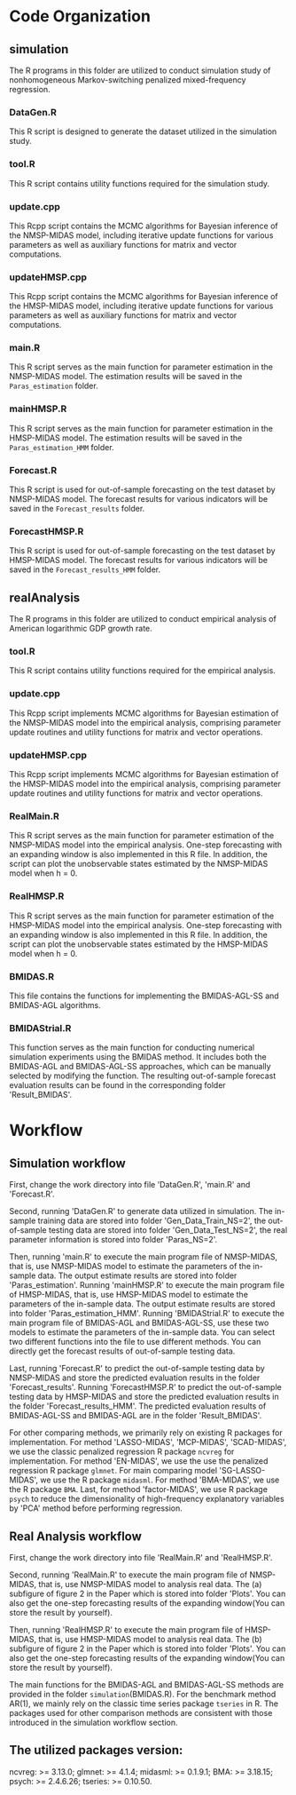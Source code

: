 # Code Organization

## simulation
The R programs in this folder are utilized to conduct simulation study of nonhomogeneous Markov-switching penalized mixed-frequency regression.

### DataGen.R
This R script is designed to generate the dataset utilized in the simulation study.

### tool.R
This R script contains utility functions required for the simulation study.

### update.cpp
This Rcpp script contains the MCMC algorithms for Bayesian inference of the NMSP-MIDAS model, including iterative update functions for various parameters as well as auxiliary functions for matrix and vector computations. 

### updateHMSP.cpp
This Rcpp script contains the MCMC algorithms for Bayesian inference of the HMSP-MIDAS model, including iterative update functions for various parameters as well as auxiliary functions for matrix and vector computations. 

### main.R
This R script serves as the main function for parameter estimation in the NMSP-MIDAS model. The estimation results will be saved in the `Paras_estimation` folder.

### mainHMSP.R
This R script serves as the main function for parameter estimation in the HMSP-MIDAS model. The estimation results will be saved in the `Paras_estimation_HMM` folder.

### Forecast.R
This R script is used for out-of-sample forecasting on the test dataset by NMSP-MIDAS model. The forecast results for various indicators will be saved in the `Forecast_results` folder.

### ForecastHMSP.R
This R script is used for out-of-sample forecasting on the test dataset by HMSP-MIDAS model. The forecast results for various indicators will be saved in the `Forecast_results_HMM` folder.

## realAnalysis
The R programs in this folder are utilized to conduct empirical analysis of American logarithmic GDP growth rate. 

### tool.R
This R script contains utility functions required for the empirical analysis.

### update.cpp
This Rcpp script implements MCMC algorithms for Bayesian estimation of the NMSP-MIDAS model into the empirical analysis, comprising parameter update routines and utility functions for matrix and vector operations.

### updateHMSP.cpp
This Rcpp script implements MCMC algorithms for Bayesian estimation of the HMSP-MIDAS model into the empirical analysis, comprising parameter update routines and utility functions for matrix and vector operations.

### RealMain.R
This R script serves as the main function for parameter estimation of the NMSP-MIDAS model into the empirical analysis. One-step forecasting with an expanding window is also implemented in this R file. In addition, the script can plot the unobservable states estimated by the NMSP-MIDAS model when h = 0.

### RealHMSP.R
This R script serves as the main function for parameter estimation of the HMSP-MIDAS model into the empirical analysis. One-step forecasting with an expanding window is also implemented in this R file. In addition, the script can plot the unobservable states estimated by the HMSP-MIDAS model when h = 0.

### BMIDAS.R
This file contains the functions for implementing the BMIDAS-AGL-SS and BMIDAS-AGL algorithms.

### BMIDAStrial.R
This function serves as the main function for conducting numerical simulation experiments using the BMIDAS method. It includes both the BMIDAS-AGL and BMIDAS-AGL-SS approaches, which can be manually selected by modifying the function. The resulting out-of-sample forecast evaluation results can be found in the corresponding folder 'Result_BMIDAS'.

# Workflow

## Simulation workflow

First, change the work directory into file 'DataGen.R', 'main.R' and 'Forecast.R'.

Second, running 'DataGen.R' to generate data utilized in simulation. The in-sample training data are stored into folder 'Gen_Data_Train_NS=2', the out-of-sample testing data are stored into folder 'Gen_Data_Test_NS=2', the real parameter information is stored into folder 'Paras_NS=2'.

Then, running 'main.R' to execute the main program file of NMSP-MIDAS, that is, use NMSP-MIDAS model to estimate the parameters of the in-sample data. The output estimate results are stored into folder 'Paras_estimation'. Running 'mainHMSP.R' to execute the main program file of HMSP-MIDAS, that is, use HMSP-MIDAS model to estimate the parameters of the in-sample data. The output estimate results are stored into folder 'Paras_estimation_HMM'. Running 'BMIDAStrial.R' to execute the main program file of BMIDAS-AGL and BMIDAS-AGL-SS, use these two models to estimate the parameters of the in-sample data. You can select two different functions into the file to use different methods. You can directly get the forecast results of out-of-sample testing data.

Last, running 'Forecast.R' to predict the out-of-sample testing data by NMSP-MIDAS and store the predicted evaluation results in the folder 'Forecast_results'. Running 'ForecastHMSP.R' to predict the out-of-sample testing data by HMSP-MIDAS and store the predicted evaluation results in the folder 'Forecast_results_HMM'. The predicted evaluation results of BMIDAS-AGL-SS and BMIDAS-AGL are in the folder 'Result_BMIDAS'.

For other comparing methods, we primarily rely on existing R packages for implementation. For method 'LASSO-MIDAS', 'MCP-MIDAS', 'SCAD-MIDAS', we use the classic penalized regression R package `ncvreg` for implementation. For method 'EN-MIDAS', we use the use the penalized regression R package `glmnet`. For main comparing model 'SG-LASSO-MIDAS', we use the R package `midasml`. For method 'BMA-MIDAS', we use the R package `BMA`. Last, for method 'factor-MIDAS', we use R package `psych` to reduce the dimensionality of high-frequency explanatory variables by 'PCA' method before performing regression.

## Real Analysis workflow

First, change the work directory into file 'RealMain.R' and 'RealHMSP.R'.

Second, running 'RealMain.R' to execute the main program file of NMSP-MIDAS, that is, use NMSP-MIDAS model to analysis real data. The (a) subfigure of figure 2 in the Paper which is stored into folder 'Plots'. You can also get the one-step forecasting results of the expanding window(You can store the result by yourself).

Then, running 'RealHMSP.R' to execute the main program file of HMSP-MIDAS, that is, use HMSP-MIDAS model to analysis real data. The (b) subfigure of figure 2 in the Paper which is stored into folder 'Plots'. You can also get the one-step forecasting results of the expanding window(You can store the result by yourself).

The main functions for the BMIDAS-AGL and BMIDAS-AGL-SS methods are provided in the folder `simulation`(BMIDAS.R). For the benchmark method AR(1), we mainly rely on the classic time series package `tseries` in R. The packages used for other comparison methods are consistent with those introduced in the simulation workflow section. 

## The utilized packages version:

ncvreg: >= 3.13.0; glmnet: >= 4.1.4; midasml: >= 0.1.9.1; BMA: >= 3.18.15; psych: >= 2.4.6.26; tseries: >= 0.10.50.

